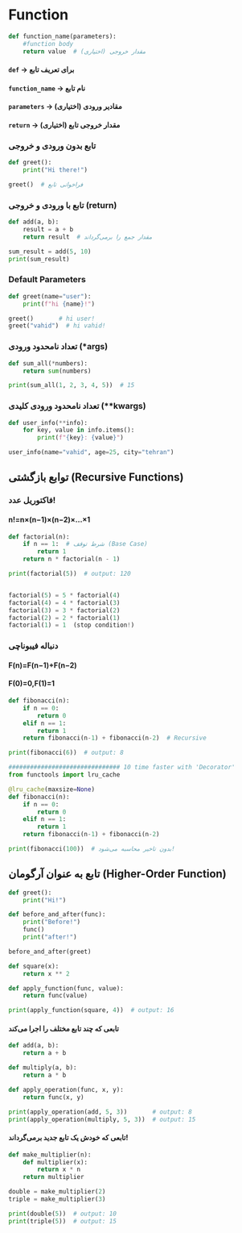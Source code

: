 # Function

```python
def function_name(parameters):  
    #function body
    return value  # مقدار خروجی (اختیاری)
```
#### `def` → برای تعریف تابع
#### `function_name` → نام تابع
#### `parameters` → مقادیر ورودی (اختیاری)
#### `return` → مقدار خروجی تابع (اختیاری)

### تابع بدون ورودی و خروجی
```python
def greet():
    print("Hi there!")

greet()  # فراخوانی تابع
```
### تابع با ورودی و خروجی (return)
```python
def add(a, b):
    result = a + b
    return result  # مقدار جمع را برمی‌گرداند

sum_result = add(5, 10)
print(sum_result)
```

### Default Parameters
```python
def greet(name="user"):
    print(f"hi {name}!")

greet()       # hi user!
greet("vahid")  # hi vahid!
```
### تعداد نامحدود ورودی (*args)
```python
def sum_all(*numbers):
    return sum(numbers)

print(sum_all(1, 2, 3, 4, 5))  # 15
```
### تعداد نامحدود ورودی کلیدی (**kwargs)
```python
def user_info(**info):
    for key, value in info.items():
        print(f"{key}: {value}")

user_info(name="vahid", age=25, city="tehran")
```
##  توابع بازگشتی (Recursive Functions)
### فاکتوریل عدد!
#### n!=n×(n−1)×(n−2)×...×1
```python
def factorial(n):
    if n == 1:  # شرط توقف (Base Case)
        return 1
    return n * factorial(n - 1)

print(factorial(5))  # output: 120


factorial(5) = 5 * factorial(4)
factorial(4) = 4 * factorial(3)
factorial(3) = 3 * factorial(2)
factorial(2) = 2 * factorial(1)
factorial(1) = 1  (stop condition!)
```
### دنباله فیبوناچی
#### F(n)=F(n−1)+F(n−2)
#### F(0)=0,F(1)=1
```python
def fibonacci(n):
    if n == 0:
        return 0
    elif n == 1:
        return 1
    return fibonacci(n-1) + fibonacci(n-2)  # Recursive

print(fibonacci(6))  # output: 8

############################### 10 time faster with 'Decorator'
from functools import lru_cache

@lru_cache(maxsize=None)
def fibonacci(n):
    if n == 0:
        return 0
    elif n == 1:
        return 1
    return fibonacci(n-1) + fibonacci(n-2)

print(fibonacci(100))  # بدون تاخیر محاسبه می‌شود!
```

## تابع به عنوان آرگومان (Higher-Order Function)

```python
def greet():
    print("Hi!")

def before_and_after(func):
    print("Before!")
    func() 
    print("after!")

before_and_after(greet)
```

```python
def square(x):
    return x ** 2

def apply_function(func, value):
    return func(value)

print(apply_function(square, 4))  # output: 16
```
#### تابعی که چند تابع مختلف را اجرا می‌کند
```python
def add(a, b):
    return a + b

def multiply(a, b):
    return a * b

def apply_operation(func, x, y):
    return func(x, y)

print(apply_operation(add, 5, 3))       # output: 8
print(apply_operation(multiply, 5, 3))  # output: 15
```
#### تابعی که خودش یک تابع جدید برمی‌گرداند!
```python
def make_multiplier(n):
    def multiplier(x):
        return x * n 
    return multiplier 

double = make_multiplier(2)
triple = make_multiplier(3)

print(double(5))  # output: 10
print(triple(5))  # output: 15
```

```python
```

```python
```

```python
```
